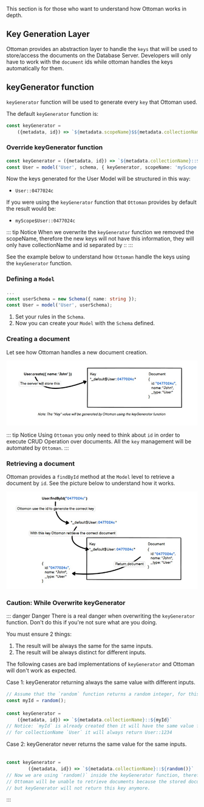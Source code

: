 This section is for those who want to understand how Ottoman works in depth.

## Key Generation Layer

Ottoman provides an abstraction layer to handle the `keys` that will be used to store/access the documents on the Database Server.
Developers will only have to work with the `document` ids while ottoman handles the keys automatically for them.

## keyGenerator function

`keyGenerator` function will be used to generate every `key` that Ottoman used.

The default `keyGenerator` function is:
```typescript
const keyGenerator =
    ({metadata, id}) => `${metadata.scopeName}$${metadata.collectionName}::${id}`
```

### Override keyGenerator function

```typescript
const keyGenerator = ({metadata, id}) => `${metadata.collectionName}::${id}`
const User = model('User', schema, { keyGenerator, scopeName: 'myScope' })
```

Now the keys generated for the User Model will be structured in this way:
- `User::0477024c`

If you were using the `keyGenerator` function that `Ottoman` provides by default the result would be:
- `myScope$User::0477024c`

::: tip Notice
When we overwrite the `keyGenerator` function we removed the scopeName, therefore the new keys will not have this information,
they will only have collectionName and id separated by ::
:::

See the example below to understand how `Ottoman` handle the keys using the `keyGenerator` function.

### Defining a `Model`
```typescript
...
const userSchema = new Schema({ name: string });
const User = model('User', userSchema);
```

1. Set your rules in the `Schema`.
2. Now you can create your `Model` with the `Schema` defined.

### Creating a document

Let see how Ottoman handles a new document creation.

![How to Use](./create.jpg)

::: tip Notice
Using `Ottoman` you only need to think about `id` in order to execute CRUD Operation over documents.
All the `key` management will be automated by `Ottoman`.
:::

### Retrieving a document

Ottoman provides a `findById` method at the `Model` level to retrieve a document by `id`.
See the picture below to understand how it works.

![How to Use](./findById.jpg)


### Caution: While Overwrite keyGenerator

::: danger Danger
There is a real danger when overwriting the `keyGenerator` function. Don't do this if you're not sure what are you doing.

You must ensure 2 things:
1. The result will be always the same for the same inputs.
2. The result will be always distinct for different inputs.

The following cases are bad implementations of `keyGenerator` and Ottoman will don't work as expected.

Case 1: keyGenerator returning always the same value with different inputs.
```typescript
// Assume that the `random` function returns a random integer, for this example, the first execution returns 1234.
const myId = random(); 

const keyGenerator = 
    ({metadata, id}) => `${metadata.collectionName}::${myId}`
// Notice: `myId` is already created then it will have the same value for every execution of `keyGenerator`
// for collectionName `User` it will always return User::1234
```

Case 2: keyGenerator never returns the same value for the same inputs.
```typescript

const keyGenerator =
        ({metadata, id}) => `${metadata.collectionName}::${random()}`
// Now we are using `random()` inside the keyGenerator function, therefore every single execution will return a different value,
// Ottoman will be unable to retrieve documents because the stored document key was `User::1234`,
// but keyGenerator will not return this key anymore.
```
:::